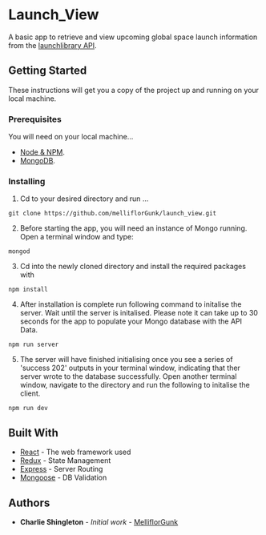 # Launch_View

A basic app to retrieve and view upcoming global space launch information from the [launchlibrary API](https://launchlibrary.net/1.2/docs/api.html).

## Getting Started

These instructions will get you a copy of the project up and running on your local machine.

### Prerequisites

You will need on your local machine...

* [Node & NPM](https://www.npmjs.com/get-npm).
* [MongoDB](https://docs.mongodb.com/manual/installation/).

### Installing

1. Cd to your desired directory and run ...

```
git clone https://github.com/melliflorGunk/launch_view.git
```

2. Before starting the app, you will need an instance of Mongo running. Open a terminal window and type:

```
mongod
```

3. Cd into the newly cloned directory and install the required packages with

```
npm install
```

4. After installation is complete run following command to initalise the server. Wait until the server is initalised. Please note it can take up to 30 seconds for the app to populate your Mongo database with the API Data. 

```
npm run server
```

5. The server will have finished initialising once you see a series of 'success 202' outputs in your terminal window, indicating that ther server wrote to the database successfully. Open another terminal window, navigate to the directory and run the following to initalise the client.

```
npm run dev
```

## Built With

* [React](https://facebook.github.io/react/) - The web framework used
* [Redux](https://github.com/reactjs/redux) - State Management
* [Express](https://expressjs.com/) - Server Routing
* [Mongoose](http://mongoosejs.com/) - DB Validation

## Authors

* **Charlie Shingleton** - *Initial work* - [MelliflorGunk](https://github.com/melliflorGunk)
